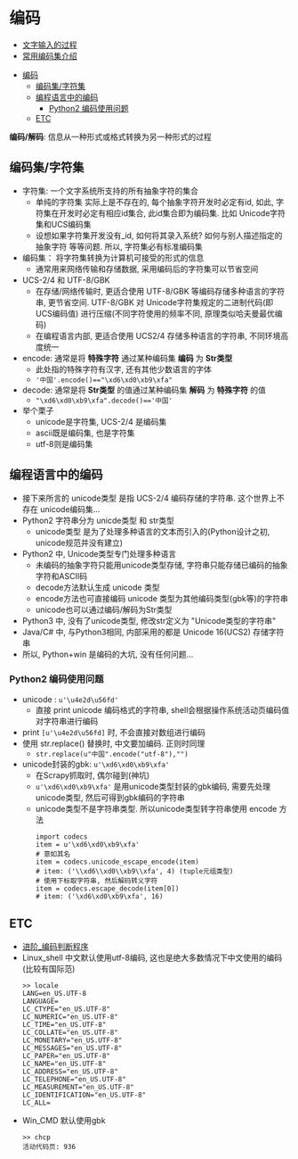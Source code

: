 # 编码

- [文字输入的过程](/Program/TechArticle/Encode_0.md)
- [常用编码集介绍](/Program/TechArticle/Encode_Coll.md)

<!-- TOC -->

- [编码](#编码)
    - [编码集/字符集](#编码集字符集)
    - [编程语言中的编码](#编程语言中的编码)
        - [Python2 编码使用问题](#python2-编码使用问题)
    - [ETC](#etc)

<!-- /TOC -->

**编码/解码**: 信息从一种形式或格式转换为另一种形式的过程
## 编码集/字符集
- 字符集: 一个文字系统所支持的所有抽象字符的集合
    - 单纯的字符集 实际上是不存在的, 每个抽象字符开发时必定有id, 如此, 字符集在开发时必定有相应id集合, 此id集合即为编码集. 比如 Unicode字符集和UCS编码集
    - 设想如果字符集开发没有_id, 如何将其录入系统? 如何与别人描述指定的抽象字符 等等问题. 所以, 字符集必有标准编码集
- 编码集： 将字符集转换为计算机可接受的形式的信息
    - 通常用来网络传输和存储数据, 采用编码后的字符集可以节省空间
- UCS-2/4 和 UTF-8/GBK
    - 在存储/网络传输时, 更适合使用 UTF-8/GBK 等编码存储多种语言的字符串, 更节省空间. UTF-8/GBK 对 Unicode字符集规定的二进制代码(即UCS编码值) 进行压缩(不同字符使用的频率不同, 原理类似哈夫曼最优编码)
    - 在编程语言内部, 更适合使用 UCS2/4 存储多种语言的字符串, 不同环境高度统一
- encode: 通常是将 **特殊字符** 通过某种编码集 **编码** 为 **Str类型**
    - 此处指的特殊字符有汉字, 还有其他少数语言的字体
    - `'中国'.encode()=="\xd6\xd0\xb9\xfa"`
- decode: 通常是将 **Str类型** 的值通过某种编码集 **解码** 为 **特殊字符** 的值
    - `"\xd6\xd0\xb9\xfa".decode()=='中国'`
- 举个栗子
    - unicode是字符集, UCS-2/4 是编码集
    - ascii既是编码集, 也是字符集
    - utf-8则是编码集

## 编程语言中的编码
- 接下来所言的 unicode类型 是指 UCS-2/4 编码存储的字符串. 这个世界上不存在 unicode编码集...
- Python2 字符串分为 unicde类型 和 str类型
    - unicode类型 是为了处理多种语言的文本而引入的(Python设计之初, unicode规范并没有建立)
- Python2 中, Unicode类型专门处理多种语言
    - 未编码的抽象字符只能用unicode类型存储, 字符串只能存储已编码的抽象字符和ASCII码
    - decode方法默认生成 unicode 类型
    - encode方法也可直接编码 unicode 类型为其他编码类型(gbk等)的字符串
    - unicode也可以通过编码/解码为Str类型
- Python3 中, 没有了unicode类型, 修改str定义为 "Unicode类型的字符串"
- Java/C# 中, 与Python3相同, 内部采用的都是 Unicode 16(UCS2) 存储字符串
- 所以, Python+win 是编码的大坑, 没有任何问题...

### Python2 编码使用问题
- unicode : `u'\u4e2d\u56fd'`
    - 直接 print unicode 编码格式的字符串, shell会根据操作系统活动页编码值对字符串进行编码
- print `[u'\u4e2d\u56fd]` 时, 不会直接对数组进行编码
- 使用 str.replace() 替换时, 中文要加编码. 正则时同理
    - `str.replace(u"中国".encode("utf-8"),"")`
- unicode封装的gbk: `u'\xd6\xd0\xb9\xfa'`
    - 在Scrapy抓取时, 偶尔碰到(神坑)
    - `u'\xd6\xd0\xb9\xfa'` 是用unicode类型封装的gbk编码, 需要先处理unicode类型, 然后可得到gbk编码的字符串
    - unicode类型不是字符串类型. 所以unicode类型转字符串使用 encode 方法
        ````
        import codecs
        item = u'\xd6\xd0\xb9\xfa'
        # 意如其名
        item = codecs.unicode_escape_encode(item)
        # item: ('\\xd6\\xd0\\xb9\\xfa', 4) (tuple元组类型)
        # 使用下标取字符串, 然后解码转义字符
        item = codecs.escape_decode(item[0])
        # item: ('\xd6\xd0\xb9\xfa', 16)
        ````

## ETC
- [进阶_编码判断程序](/Lib/IdentifyEncod.py)
- Linux_shell 中文默认使用utf-8编码, 这也是绝大多数情况下中文使用的编码(比较有国际范)
    ````
    >> locale
    LANG=en_US.UTF-8
    LANGUAGE=
    LC_CTYPE="en_US.UTF-8"
    LC_NUMERIC="en_US.UTF-8"
    LC_TIME="en_US.UTF-8"
    LC_COLLATE="en_US.UTF-8"
    LC_MONETARY="en_US.UTF-8"
    LC_MESSAGES="en_US.UTF-8"
    LC_PAPER="en_US.UTF-8"
    LC_NAME="en_US.UTF-8"
    LC_ADDRESS="en_US.UTF-8"
    LC_TELEPHONE="en_US.UTF-8"
    LC_MEASUREMENT="en_US.UTF-8"
    LC_IDENTIFICATION="en_US.UTF-8"
    LC_ALL=
    ````
- Win_CMD 默认使用gbk
    ````
    >> chcp
    活动代码页: 936
    ````
